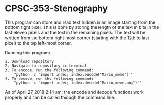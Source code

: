 # CPSC-353-Stenography

This program can store and read text hidden in an image starting from the bottom right pixel.
This is done by storing the length of the text in bits in the last eleven pixels
and the text in the remaining pixels.
The text will be written from the bottom right-most corner (starting with the 12th to last pixel) to the
top left-most corner.

Running this program:

    1. Download repository
    2. Navigate to repository in terminal
    3. To encode, run the following command:
        "python -c 'import index; index.encode("Mario_meme")'"
    4. To decode, run the following command:
        "python -c 'import index; index.decode("Mario_meme.png")'"
        
As of April 27, 2018 2:14 am: the encode and decode functions work properly and can be called through the command line.

